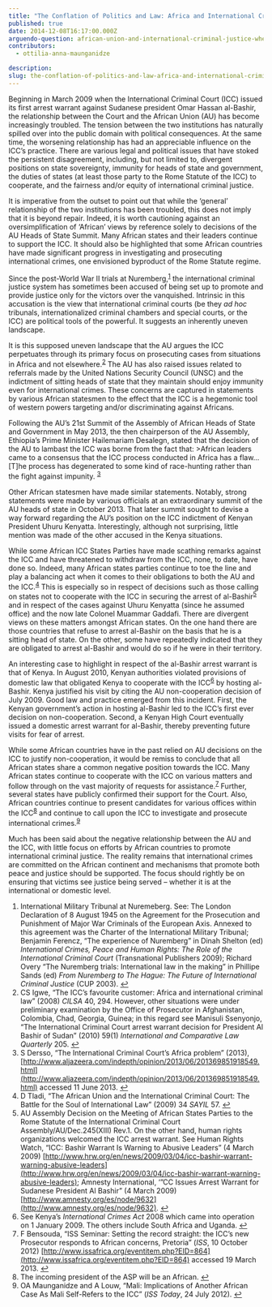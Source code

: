 ```yaml
---
title: "The Conflation of Politics and Law: Africa and International Criminal Justice"
published: true
date: 2014-12-08T16:17:00.000Z
arguendo-question: african-union-and-international-criminal-justice-where-does-it-go-from-here
contributors:
  - ottilia-anna-maunganidze

description:
slug: the-conflation-of-politics-and-law-africa-and-international-criminal-justice
---
```


Beginning in March 2009 when the International Criminal Court (ICC) issued its first arrest warrant against Sudanese president Omar Hassan al-Bashir, the relationship between the Court and the African Union (AU) has become increasingly troubled. The tension between the two institutions has naturally spilled over into the public domain with political consequences. At the same time, the worsening relationship has had an appreciable influence on the ICC’s practice. There are various legal and political issues that have stoked the persistent disagreement, including, but not limited to, divergent positions on state sovereignty, immunity for heads of state and government, the duties of states (at least those party to the Rome Statute of the ICC) to cooperate, and the fairness and/or equity of international criminal justice.

It is imperative from the outset to point out that while the ‘general’ relationship of the two institutions has been troubled, this does not imply that it is beyond repair. Indeed, it is worth cautioning against an oversimplification of ‘African’ views by reference solely to decisions of the AU Heads of State Summit. Many African states and their leaders continue to support the ICC. It should also be highlighted that some African countries have made significant progress in investigating and prosecuting international crimes, one envisioned byproduct of the Rome Statute regime.

Since the post-World War II trials at Nuremberg,<sup>[1](#fn:1)</sup> the international criminal justice system has sometimes been accused of being set up to promote and provide justice only for the victors over the vanquished. Intrinsic in this accusation is the view that international criminal courts (be they _ad hoc_ tribunals, internationalized criminal chambers and special courts, or the ICC) are political tools of the powerful. It suggests an inherently uneven landscape.

It is this supposed uneven landscape that the AU argues the ICC perpetuates through its primary focus on prosecuting cases from situations in Africa and not elsewhere.<sup>[2](#fn:2)</sup> The AU has also raised issues related to referrals made by the United Nations Security Council (UNSC) and the indictment of sitting heads of state that they maintain should enjoy immunity even for international crimes. These concerns are captured in statements by various African statesmen to the effect that the ICC is a hegemonic tool of western powers targeting and/or discriminating against Africans.

Following the AU’s 21st Summit of the Assembly of African Heads of State and Government in May 2013, the then chairperson of the AU Assembly, Ethiopia’s Prime Minister Hailemariam Desalegn, stated that the decision of the AU to lambast the ICC was borne from the fact that: >African leaders came to a consensus that the ICC process conducted in Africa has a flaw… [T]he process has degenerated to some kind of race-hunting rather than the fight against impunity. <sup>[3](#fn:3)</sup>

Other African statesmen have made similar statements. Notably, strong statements were made by various officials at an extraordinary summit of the AU heads of state in October 2013. That later summit sought to devise a way forward regarding the AU’s position on the ICC indictment of Kenyan President Uhuru Kenyatta. Interestingly, although not surprising, little mention was made of the other accused in the Kenya situations.

While some African ICC States Parties have made scathing remarks against the ICC and have threatened to withdraw from the ICC, none, to date, have done so. Indeed, many African states parties continue to toe the line and play a balancing act when it comes to their obligations to both the AU and the ICC.<sup>[4](#fn:4)</sup> This is especially so in respect of decisions such as those calling on states not to cooperate with the ICC in securing the arrest of al-Bashir<sup>[5](#fn:5)</sup> and in respect of the cases against Uhuru Kenyatta (since he assumed office) and the now late Colonel Muammar Gaddafi. There are divergent views on these matters amongst African states. On the one hand there are those countries that refuse to arrest al-Bashir on the basis that he is a sitting head of state. On the other, some have repeatedly indicated that they are obligated to arrest al-Bashir and would do so if he were in their territory.

An interesting case to highlight in respect of the al-Bashir arrest warrant is that of Kenya. In August 2010, Kenyan authorities violated provisions of domestic law that obligated Kenya to cooperate with the ICC<sup>[6](#fn:6)</sup> by hosting al-Bashir. Kenya justified his visit by citing the AU non-cooperation decision of July 2009. Good law and practice emerged from this incident. First, the Kenyan government’s action in hosting al-Bashir led to the ICC’s first ever decision on non-cooperation. Second, a Kenyan High Court eventually issued a domestic arrest warrant for al-Bashir, thereby preventing future visits for fear of arrest.

While some African countries have in the past relied on AU decisions on the ICC to justify non-cooperation, it would be remiss to conclude that all African states share a common negative position towards the ICC. Many African states continue to cooperate with the ICC on various matters and follow through on the vast majority of requests for assistance.<sup>[7](#fn:7)</sup> Further, several states have publicly confirmed their support for the Court. Also, African countries continue to present candidates for various offices within the ICC<sup>[8](#fn:8)</sup> and continue to call upon the ICC to investigate and prosecute international crimes.<sup>[9](#fn:9)</sup>

Much has been said about the negative relationship between the AU and the ICC, with little focus on efforts by African countries to promote international criminal justice. The reality remains that international crimes are committed on the African continent and mechanisms that promote both peace and justice should be supported. The focus should rightly be on ensuring that victims see justice being served – whether it is at the international or domestic level.

1.  International Military Tribunal at Nuremeberg. See: The London Declaration of 8 August 1945 on the Agreement for the Prosecution and Punishment of Major War Criminals of the European Axis. Annexed to this agreement was the Charter of the International Military Tribunal; Benjamin Ferencz, “The experience of Nuremberg” in Dinah Shelton (ed) _International Crimes, Peace and Human Rights: The Role of the International Criminal Court_ (Transnational Publishers 2009); Richard Overy “The Nuremberg trials: International law in the making” in Phillipe Sands (ed) _From Nuremberg to The Hague: The Future of International Criminal Justice_ (CUP 2003). [↩](#fnref:1)
2.  CS Igwe, “The ICC’s favourite customer: Africa and international criminal law” (2008) _CILSA_ 40, 294. However, other situations were under preliminary examination by the Office of Prosecutor in Afghanistan, Colombia, Chad, Georgia, Guinea; in this regard see Manisuli Ssenyonjo, “The International Criminal Court arrest warrant decision for President Al Bashir of Sudan” (2010) 59(1) _International and Comparative Law Quarterly_ 205. [↩](#fnref:2)
3.  S Dersso, “The International Criminal Court’s Africa problem” (2013), [http://www.aljazeera.com/indepth/opinion/2013/06/201369851918549.html](http://www.aljazeera.com/indepth/opinion/2013/06/201369851918549.html) accessed 11 June 2013. [↩](#fnref:3)
4.  D Tladi, “The African Union and the International Criminal Court: The Battle for the Soul of International Law” (2009) 34 _SAYIL_ 57. [↩](#fnref:4)
5.  AU Assembly Decision on the Meeting of African States Parties to the Rome Statute of the International Criminal Court Assembly/AU/Dec.245(XIII) Rev.1. On the other hand, human rights organizations welcomed the ICC arrest warrant. See Human Rights Watch, “ICC: Bashir Warrant Is Warning to Abusive Leaders” (4 March 2009) [http://www.hrw.org/en/news/2009/03/04/icc-bashir-warrant-warning-abusive-leaders](http://www.hrw.org/en/news/2009/03/04/icc-bashir-warrant-warning-abusive-leaders); Amnesty International, ‘”CC Issues Arrest Warrant for Sudanese President Al Bashir” (4 March 2009) [http://www.amnesty.org/es/node/9632](http://www.amnesty.org/es/node/9632). [↩](#fnref:5)
6.  See Kenya’s _International Crimes Act_ 2008 which came into operation on 1 January 2009. The others include South Africa and Uganda. [↩](#fnref:6)
7.  F Bensouda, “ISS Seminar: Setting the record straight: the ICC’s new Prosecutor responds to African concerns, Pretoria” (_ISS_, 10 October 2012) [http://www.issafrica.org/eventitem.php?EID=864](http://www.issafrica.org/eventitem.php?EID=864) accessed 19 March 2013. [↩](#fnref:7)
8.  The incoming president of the ASP will be an African. [↩](#fnref:8)
9.  OA Maunganidze and A Louw, “Mali: Implications of Another African Case As Mali Self-Refers to the ICC” (_ISS Today_, 24 July 2012). [↩](#fnref:9)

